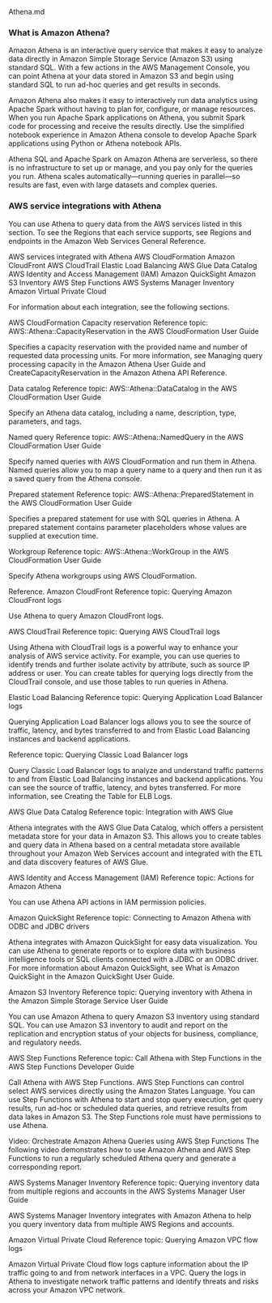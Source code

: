 Athena.md

### What is Amazon Athena?

Amazon Athena is an interactive query service that makes it easy to analyze data directly in Amazon Simple Storage Service (Amazon S3) using standard SQL. With a few actions in the AWS Management Console, you can point Athena at your data stored in Amazon S3 and begin using standard SQL to run ad-hoc queries and get results in seconds.

Amazon Athena also makes it easy to interactively run data analytics using Apache Spark without having to plan for, configure, or manage resources. When you run Apache Spark applications on Athena, you submit Spark code for processing and receive the results directly. Use the simplified notebook experience in Amazon Athena console to develop Apache Spark applications using Python or Athena notebook APIs.

Athena SQL and Apache Spark on Amazon Athena are serverless, so there is no infrastructure to set up or manage, and you pay only for the queries you run. Athena scales automatically—running queries in parallel—so results are fast, even with large datasets and complex queries.



### AWS service integrations with Athena


You can use Athena to query data from the AWS services listed in this section. To see the Regions that each service supports, see Regions and endpoints in the Amazon Web Services General Reference.

AWS services integrated with Athena
AWS CloudFormation
Amazon CloudFront
AWS CloudTrail
Elastic Load Balancing
AWS Glue Data Catalog
AWS Identity and Access Management (IAM)
Amazon QuickSight
Amazon S3 Inventory
AWS Step Functions
AWS Systems Manager Inventory
Amazon Virtual Private Cloud

For information about each integration, see the following sections.

AWS CloudFormation
Capacity reservation
Reference topic: AWS::Athena::CapacityReservation in the AWS CloudFormation User Guide

Specifies a capacity reservation with the provided name and number of requested data processing units. For more information, see Managing query processing capacity in the Amazon Athena User Guide and CreateCapacityReservation in the Amazon Athena API Reference.

Data catalog
Reference topic: AWS::Athena::DataCatalog in the AWS CloudFormation User Guide

Specify an Athena data catalog, including a name, description, type, parameters, and tags. 

Named query
Reference topic: AWS::Athena::NamedQuery in the AWS CloudFormation User Guide

Specify named queries with AWS CloudFormation and run them in Athena. Named queries allow you to map a query name to a query and then run it as a saved query from the Athena console. 

Prepared statement
Reference topic: AWS::Athena::PreparedStatement in the AWS CloudFormation User Guide

Specifies a prepared statement for use with SQL queries in Athena. A prepared statement contains parameter placeholders whose values are supplied at execution time. 

Workgroup
Reference topic: AWS::Athena::WorkGroup in the AWS CloudFormation User Guide

Specify Athena workgroups using AWS CloudFormation. 


Reference.
Amazon CloudFront
Reference topic: Querying Amazon CloudFront logs

Use Athena to query Amazon CloudFront logs. 

AWS CloudTrail
Reference topic: Querying AWS CloudTrail logs

Using Athena with CloudTrail logs is a powerful way to enhance your analysis of AWS service activity. For example, you can use queries to identify trends and further isolate activity by attribute, such as source IP address or user. You can create tables for querying logs directly from the CloudTrail console, and use those tables to run queries in Athena. 

Elastic Load Balancing
Reference topic: Querying Application Load Balancer logs

Querying Application Load Balancer logs allows you to see the source of traffic, latency, and bytes transferred to and from Elastic Load Balancing instances and backend applications. 

Reference topic: Querying Classic Load Balancer logs

Query Classic Load Balancer logs to analyze and understand traffic patterns to and from Elastic Load Balancing instances and backend applications. You can see the source of traffic, latency, and bytes transferred. For more information, see Creating the Table for ELB Logs.

AWS Glue Data Catalog
Reference topic: Integration with AWS Glue

Athena integrates with the AWS Glue Data Catalog, which offers a persistent metadata store for your data in Amazon S3. This allows you to create tables and query data in Athena based on a central metadata store available throughout your Amazon Web Services account and integrated with the ETL and data discovery features of AWS Glue. 

AWS Identity and Access Management (IAM)
Reference topic: Actions for Amazon Athena

You can use Athena API actions in IAM permission policies.

Amazon QuickSight
Reference topic: Connecting to Amazon Athena with ODBC and JDBC drivers

Athena integrates with Amazon QuickSight for easy data visualization. You can use Athena to generate reports or to explore data with business intelligence tools or SQL clients connected with a JDBC or an ODBC driver. For more information about Amazon QuickSight, see What is Amazon QuickSight in the Amazon QuickSight User Guide. 

Amazon S3 Inventory
Reference topic: Querying inventory with Athena in the Amazon Simple Storage Service User Guide

You can use Amazon Athena to query Amazon S3 inventory using standard SQL. You can use Amazon S3 inventory to audit and report on the replication and encryption status of your objects for business, compliance, and regulatory needs. 

AWS Step Functions
Reference topic: Call Athena with Step Functions in the AWS Step Functions Developer Guide

Call Athena with AWS Step Functions. AWS Step Functions can control select AWS services directly using the Amazon States Language. You can use Step Functions with Athena to start and stop query execution, get query results, run ad-hoc or scheduled data queries, and retrieve results from data lakes in Amazon S3. The Step Functions role must have permissions to use Athena. 

Video: Orchestrate Amazon Athena Queries using AWS Step Functions
The following video demonstrates how to use Amazon Athena and AWS Step Functions to run a regularly scheduled Athena query and generate a corresponding report.


AWS Systems Manager Inventory
Reference topic: Querying inventory data from multiple regions and accounts in the AWS Systems Manager User Guide

AWS Systems Manager Inventory integrates with Amazon Athena to help you query inventory data from multiple AWS Regions and accounts. 

Amazon Virtual Private Cloud
Reference topic: Querying Amazon VPC flow logs

Amazon Virtual Private Cloud flow logs capture information about the IP traffic going to and from network interfaces in a VPC. Query the logs in Athena to investigate network traffic patterns and identify threats and risks across your Amazon VPC network. 